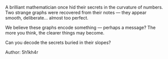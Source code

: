 A brilliant mathematician once hid their secrets in the curvature of numbers. Two strange graphs were recovered from their notes — they appear smooth, deliberate... almost too perfect.

We believe these graphs encode something — perhaps a message? The more you think, the clearer things may become.

Can you decode the secrets buried in their slopes?

Author: 5h1kh4r
